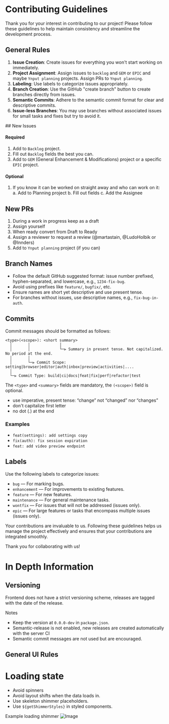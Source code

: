 # Contributing Guidelines

Thank you for your interest in contributing to our project!
Please follow these guidelines to help maintain consistency and streamline the development process.

## General Rules

1. **Issue Creation**: Create issues for everything you won't start working on immediately.
2. **Project Assignment**: Assign issues to `backlog` and `GEM` or `EPIC` and maybe `Ynput planning` projects. Assign PRs to `Ynput planning`.
3. **Labeling**: Use labels to categorize issues appropriately.
4. **Branch Creation**: Use the GitHub "create branch" button to create branches directly from issues.
5. **Semantic Commits**: Adhere to the semantic commit format for clear and descriptive commits.
6. **Issue-less Branches**: You may use branches without associated issues for small tasks and fixes but try to avoid it.

## New Issues

#### Required

1. Add to `Backlog` project.
2. Fill out `Backlog` fields the best you can.
3. Add to `GEM` (General Enhancement & Modifications) project or a specific `EPIC` project.

#### Optional

1. If you know it can be worked on straight away and who can work on it:
   a. Add to Planning project
   b. Fill out fields
   c. Add the Assignee

## New PRs

1. During a work in progress keep as a draft
2. Assign yourself
3. When ready convert from Draft to Ready
4. Assign a reviewer to request a review (@martastain, @LudoHolbik or @Innders)
5. Add to `Ynput planning` project (if you can)

## Branch Names

- Follow the default GitHub suggested format: issue number prefixed, hyphen-separated, and lowercase, e.g., `1234-fix-bug`.
- Avoid using prefixes like `feature/`, `bugfix/`, etc.
- Ensure names are short yet descriptive and use present tense.
- For branches without issues, use descriptive names, e.g., `fix-bug-in-auth`.

## Commits

Commit messages should be formatted as follows:

```
<type>(<scope>): <short summary>
  │       │             │
  │       │             └─⫸ Summary in present tense. Not capitalized. No period at the end.
  │       │
  │       └─⫸ Commit Scope: setting|browser|editor|auth|inbox|preview|activities|....
  │
  └─⫸ Commit Type: build|ci|docs|feat|fix|perf|refactor|test
```

The `<type>` and `<summary>` fields are mandatory, the `(<scope>)` field is optional.

- use imperative, present tense: “change” not “changed” nor “changes”
- don't capitalize first letter
- no dot (.) at the end

### Examples

- `feat(settings): add settings copy`
- `fix(auth): fix session expiration`
- `feat: add video preview endpoint`

## Labels

Use the following labels to categorize issues:

- `bug` — For marking bugs.
- `enhancement` — For improvements to existing features.
- `feature` — For new features.
- `maintenance` — For general maintenance tasks.
- `wontfix` — For issues that will not be addressed (issues only).
- `epic` — For large features or tasks that encompass multiple issues (issues only).

Your contributions are invaluable to us.
Following these guidelines helps us manage the project effectively and ensures that your contributions are integrated smoothly.

Thank you for collaborating with us!

# In Depth Information

## Versioning

Frontend does not have a strict versioning scheme, releases are tagged with the date of the release.

Notes

- Keep the version at `0.0.0-dev` in `package.json`.
- Semantic-release is not enabled, new releases are created automatically with the server CI
- Semantic commit messages are not used but are encouraged.

## General UI Rules

# Loading state

- Avoid spinners
- Avoid layout shifts when the data loads in.
- Use skeleton shimmer placeholders.
- Use `${getShimmerStyles}` in styled components.

Example loading shimmer
![Image](https://github.com/ynput/ayon-frontend/assets/49156310/f589ca02-37a3-41e4-a64a-3e2062083407)
